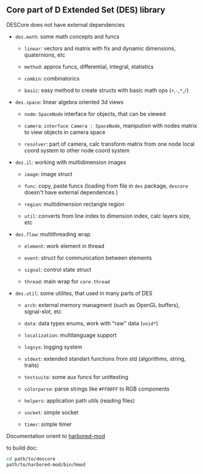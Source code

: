 ## Core part of D Extended Set (DES) library

DESCore does not have external dependencies

* `des.math`: some math concepts and funcs

    * `linear`: vectors and matrix with fix and dynamic
        dimensions, quaternions, etc

    * `method`: approx funcs, differential, integral, statistics

    * `combin`: combinatorics

    * `basic`: easy method to create structs with basic
        math ops (`+`,`-`,`*`,`/`)

* `des.space`: linear algebra oriented 3d views

    * `node`: `SpaceNode` interface for objects, that can be viewed
    
    * `camera`: `interface Camera : SpaceNode`, manipution with
        nodes matrix to view objects in camera space

    * `resolver`: part of camera, calc transform matrix from one node local
      coord system to other node coord system

* `des.il`: working with multidimension images
    
    * `image`: image struct

    * `func`: copy, paste funcs (loading from file in `des` package,
      `descore` doesn't have external dependences )

    * `region`: multidimension rectangle region

    * `util`: converts from line index to dimension index, calc layers size, etc

* `des.flow`: multithreading wrap
    
    * `element`: work element in thread

    * `event`: struct for communication between elements

    * `signal`: control state struct

    * `thread`: main wrap for `core.thread`

* `des.util`: some utilites, that used in many parts of DES 

    * `arch`: external memory managment (such as OpenGL buffers),
        signal-slot, etc

    * `data`: data types enums, work with "raw" data (`void*`)

    * `localization`: multilanguage support

    * `logsys`: logging system

    * `stdext`: extended standart functions from std (algorithms, string, traits)

    * `testsuite`: some aux funcs for unittesting

    * `colorparse`: parse strings like `#FF00FF` to RGB components

    * `helpers`: application path utils (reading files)

    * `socket`: simple socket

    * `timer`: simple timer

Documentation orient to [harbored-mod](https://github.com/kiith-sa/harbored-mod)

to build doc:
```sh
cd path/to/descore
path/to/harbored-mod/bin/hmod
```
